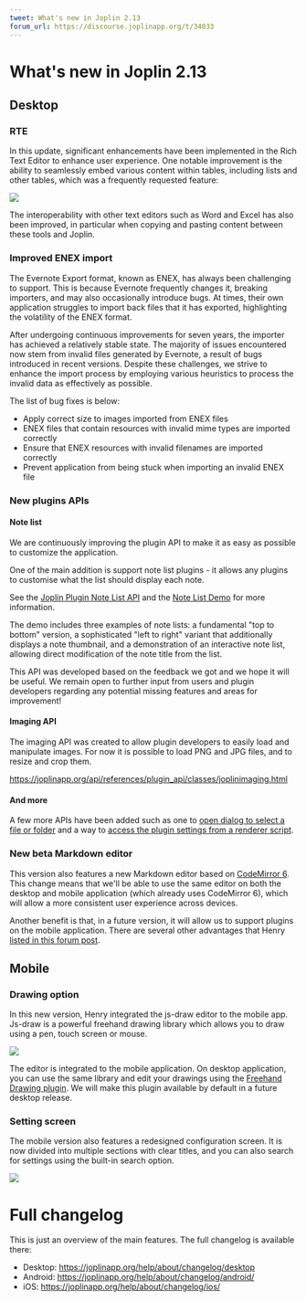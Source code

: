 ```yaml
---
tweet: What's new in Joplin 2.13
forum_url: https://discourse.joplinapp.org/t/34033
---
```


# What's new in Joplin 2.13

## Desktop

### RTE

In this update, significant enhancements have been implemented in the Rich Text Editor to enhance user experience. One notable improvement is the ability to seamlessly embed various content within tables, including lists and other tables, which was a frequently requested feature:

![](https://raw.githubusercontent.com/laurent22/joplin/dev/Assets/WebsiteAssets/images/news/20231203-rte-table.png)

The interoperability with other text editors such as Word and Excel has also been improved, in particular when copying and pasting content between these tools and Joplin.

### Improved ENEX import

The Evernote Export format, known as ENEX, has always been challenging to support. This is because Evernote frequently changes it, breaking importers, and may also occasionally introduce bugs. At times, their own application struggles to import back files that it has exported, highlighting the volatility of the ENEX format.

After undergoing continuous improvements for seven years, the importer has achieved a relatively stable state. The majority of issues encountered now stem from invalid files generated by Evernote, a result of bugs introduced in recent versions. Despite these challenges, we strive to enhance the import process by employing various heuristics to process the invalid data as effectively as possible.

The list of bug fixes is below:

- Apply correct size to images imported from ENEX files
- ENEX files that contain resources with invalid mime types are imported correctly
- Ensure that ENEX resources with invalid filenames are imported correctly
- Prevent application from being stuck when importing an invalid ENEX file

### New plugins APIs

#### Note list

We are continuously improving the plugin API to make it as easy as possible to customize the application.

One of the main addition is support note list plugins - it allows any plugins to customise what the list should display each note.

See the [Joplin Plugin Note List API](https://joplinapp.org/api/references/plugin_api/classes/joplinviewsnotelist.html) and the [Note List Demo](https://github.com/laurent22/joplin/blob/dev/packages/app-cli/tests/support/plugins/note_list_renderer/src/index.ts) for more information.

The demo includes three examples of note lists: a fundamental "top to bottom" version, a sophisticated "left to right" variant that additionally displays a note thumbnail, and a demonstration of an interactive note list, allowing direct modification of the note title from the list.

This API was developed based on the feedback we got and we hope it will be useful. We remain open to further input from users and plugin developers regarding any potential missing features and areas for improvement!

#### Imaging API

The imaging API was created to allow plugin developers to easily load and manipulate images. For now it is possible to load PNG and JPG files, and to resize and crop them.

https://joplinapp.org/api/references/plugin_api/classes/joplinimaging.html

#### And more

A few more APIs have been added such as one to [open dialog to select a file or folder](https://joplinapp.org/api/references/plugin_api/classes/joplinviewsdialogs.html#showopendialog) and a way to [access the plugin settings from a renderer script](https://joplinapp.org/api/references/plugin_api/enums/contentscripttype.html#getting-the-settings-from-the-renderer).

### New beta Markdown editor

This version also features a new Markdown editor based on [CodeMirror 6](https://codemirror.net/). This change means that we'll be able to use the same editor on both the desktop and mobile application (which already uses CodeMirror 6), which will allow a more consistent user experience across devices.

Another benefit is that, in a future version, it will allow us to support plugins on the mobile application. There are several other advantages that Henry [listed in this forum post](https://discourse.joplinapp.org/t/pre-release-v2-13-is-now-available-updated-18-11-2023/32697/12?u=laurent).

## Mobile

### Drawing option

In this new version, Henry integrated the js-draw editor to the mobile app. Js-draw is a powerful freehand drawing library which allows you to draw using a pen, touch screen or mouse.

![](https://raw.githubusercontent.com/laurent22/joplin/dev/Assets/WebsiteAssets/images/news/20231203-drawing.png)

The editor is integrated to the mobile application. On desktop application, you can use the same library and edit your drawings using the [Freehand Drawing plugin](https://github.com/personalizedrefrigerator/joplin-plugin-freehand-drawing). We will make this plugin available by default in a future desktop release.

### Setting screen

The mobile version also features a redesigned configuration screen. It is now divided into multiple sections with clear titles, and you can also search for settings using the built-in search option.

![](https://raw.githubusercontent.com/laurent22/joplin/dev/Assets/WebsiteAssets/images/news/20231203-settings.png)

# Full changelog

This is just an overview of the main features. The full changelog is available there:

- Desktop: https://joplinapp.org/help/about/changelog/desktop
- Android: https://joplinapp.org/help/about/changelog/android/
- iOS: https://joplinapp.org/help/about/changelog/ios/